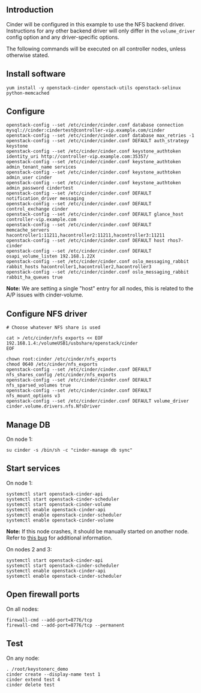 Introduction
------------

Cinder will be configured in this example to use the NFS backend driver. Instructions for any other backend driver will only differ in the `volume_driver` config option and any driver-specific options.

The following commands will be executed on all controller nodes, unless otherwise stated.

Install software
----------------

    yum install -y openstack-cinder openstack-utils openstack-selinux python-memcached

Configure
---------

    openstack-config --set /etc/cinder/cinder.conf database connection mysql://cinder:cindertest@controller-vip.example.com/cinder
    openstack-config --set /etc/cinder/cinder.conf database max_retries -1
    openstack-config --set /etc/cinder/cinder.conf DEFAULT auth_strategy keystone
    openstack-config --set /etc/cinder/cinder.conf keystone_authtoken identity_uri http://controller-vip.example.com:35357/
    openstack-config --set /etc/cinder/cinder.conf keystone_authtoken admin_tenant_name services
    openstack-config --set /etc/cinder/cinder.conf keystone_authtoken admin_user cinder
    openstack-config --set /etc/cinder/cinder.conf keystone_authtoken admin_password cindertest
    openstack-config --set /etc/cinder/cinder.conf DEFAULT notification_driver messaging
    openstack-config --set /etc/cinder/cinder.conf DEFAULT control_exchange cinder
    openstack-config --set /etc/cinder/cinder.conf DEFAULT glance_host controller-vip.example.com
    openstack-config --set /etc/cinder/cinder.conf DEFAULT memcache_servers hacontroller1:11211,hacontroller2:11211,hacontroller3:11211
    openstack-config --set /etc/cinder/cinder.conf DEFAULT host rhos7-cinder
    openstack-config --set /etc/cinder/cinder.conf DEFAULT osapi_volume_listen 192.168.1.22X
    openstack-config --set /etc/cinder/cinder.conf oslo_messaging_rabbit rabbit_hosts hacontroller1,hacontroller2,hacontroller3
    openstack-config --set /etc/cinder/cinder.conf oslo_messaging_rabbit rabbit_ha_queues true

**Note:** We are setting a single "host" entry for all nodes, this is related to the A/P issues with cinder-volume.

Configure NFS driver
--------------------

    # Choose whatever NFS share is used

    cat > /etc/cinder/nfs_exports << EOF
    192.168.1.4:/volumeUSB1/usbshare/openstack/cinder 
    EOF

    chown root:cinder /etc/cinder/nfs_exports
    chmod 0640 /etc/cinder/nfs_exports
    openstack-config --set /etc/cinder/cinder.conf DEFAULT nfs_shares_config /etc/cinder/nfs_exports
    openstack-config --set /etc/cinder/cinder.conf DEFAULT nfs_sparsed_volumes true
    openstack-config --set /etc/cinder/cinder.conf DEFAULT nfs_mount_options v3
    openstack-config --set /etc/cinder/cinder.conf DEFAULT volume_driver cinder.volume.drivers.nfs.NfsDriver

Manage DB
---------

On node 1:

    su cinder -s /bin/sh -c "cinder-manage db sync"

Start services
--------------

On node 1:

    systemctl start openstack-cinder-api
    systemctl start openstack-cinder-scheduler
    systemctl start openstack-cinder-volume
    systemctl enable openstack-cinder-api
    systemctl enable openstack-cinder-scheduler
    systemctl enable openstack-cinder-volume

**Note:** If this node crashes, it should be manually started on another node. Refer to [this bug](https://bugzilla.redhat.com/show_bug.cgi?id=1193229) for additional information.

On nodes 2 and 3:

    systemctl start openstack-cinder-api
    systemctl start openstack-cinder-scheduler
    systemctl enable openstack-cinder-api
    systemctl enable openstack-cinder-scheduler

Open firewall ports
-------------------

On all nodes:

    firewall-cmd --add-port=8776/tcp
    firewall-cmd --add-port=8776/tcp --permanent

Test
----

On any node:

    . /root/keystonerc_demo
    cinder create --display-name test 1
    cinder extend test 4
    cinder delete test
